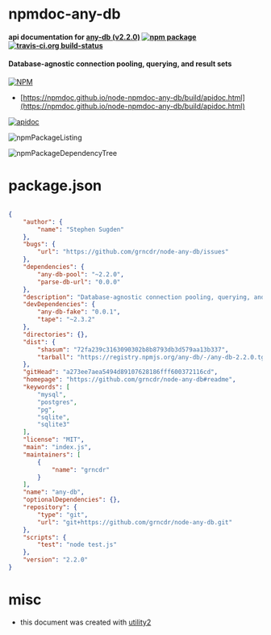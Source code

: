 # npmdoc-any-db

#### api documentation for  [any-db (v2.2.0)](https://github.com/grncdr/node-any-db#readme)  [![npm package](https://img.shields.io/npm/v/npmdoc-any-db.svg?style=flat-square)](https://www.npmjs.org/package/npmdoc-any-db) [![travis-ci.org build-status](https://api.travis-ci.org/npmdoc/node-npmdoc-any-db.svg)](https://travis-ci.org/npmdoc/node-npmdoc-any-db)

#### Database-agnostic connection pooling, querying, and result sets

[![NPM](https://nodei.co/npm/any-db.png?downloads=true&downloadRank=true&stars=true)](https://www.npmjs.com/package/any-db)

- [https://npmdoc.github.io/node-npmdoc-any-db/build/apidoc.html](https://npmdoc.github.io/node-npmdoc-any-db/build/apidoc.html)

[![apidoc](https://npmdoc.github.io/node-npmdoc-any-db/build/screenCapture.buildCi.browser.%252Ftmp%252Fbuild%252Fapidoc.html.png)](https://npmdoc.github.io/node-npmdoc-any-db/build/apidoc.html)

![npmPackageListing](https://npmdoc.github.io/node-npmdoc-any-db/build/screenCapture.npmPackageListing.svg)

![npmPackageDependencyTree](https://npmdoc.github.io/node-npmdoc-any-db/build/screenCapture.npmPackageDependencyTree.svg)



# package.json

```json

{
    "author": {
        "name": "Stephen Sugden"
    },
    "bugs": {
        "url": "https://github.com/grncdr/node-any-db/issues"
    },
    "dependencies": {
        "any-db-pool": "~2.2.0",
        "parse-db-url": "0.0.0"
    },
    "description": "Database-agnostic connection pooling, querying, and result sets",
    "devDependencies": {
        "any-db-fake": "0.0.1",
        "tape": "~2.3.2"
    },
    "directories": {},
    "dist": {
        "shasum": "72fa239c3163090302b8b8793db3d579aa13b337",
        "tarball": "https://registry.npmjs.org/any-db/-/any-db-2.2.0.tgz"
    },
    "gitHead": "a273ee7aea5494d89107628186fff600372116cd",
    "homepage": "https://github.com/grncdr/node-any-db#readme",
    "keywords": [
        "mysql",
        "postgres",
        "pg",
        "sqlite",
        "sqlite3"
    ],
    "license": "MIT",
    "main": "index.js",
    "maintainers": [
        {
            "name": "grncdr"
        }
    ],
    "name": "any-db",
    "optionalDependencies": {},
    "repository": {
        "type": "git",
        "url": "git+https://github.com/grncdr/node-any-db.git"
    },
    "scripts": {
        "test": "node test.js"
    },
    "version": "2.2.0"
}
```



# misc
- this document was created with [utility2](https://github.com/kaizhu256/node-utility2)
